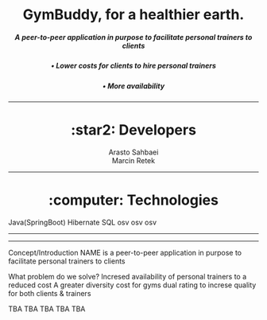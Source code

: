 <h1 align="center"> GymBuddy, for a healthier earth. </h1>
<h5 align="center">A peer-to-peer application in purpose to facilitate personal trainers to clients</h5>
<h5 align="center">	• Lower costs for clients to hire personal trainers</h5>
<h5 align="center">	• More availability</h5>
<h5 align="center"></h5>

<hr>
  <h1 align="center"> :star2: Developers  </h1>
  <p align="center">
      Arasto Sahbaei      <br />
      Marcin Retek   </p>
<hr>
  <h1 align="center"> :computer: Technologies  </h1>
  Java(SpringBoot)
  Hibernate
  SQL
  osv
  osv
  osv
<hr><hr>

Concept/Introduction
NAME is a peer-to-peer application in purpose to facilitate personal trainers to clients

What problem do we solve?
Incresed availability of personal trainers to a reduced cost
A greater diversity
cost for gyms
dual rating to increse quality for both clients & trainers

TBA TBA TBA TBA TBA
